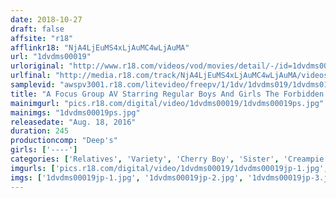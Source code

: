 ```yaml
---
date: 2018-10-27
draft: false
affsite: "r18"
afflinkr18: "NjA4LjEuMS4xLjAuMC4wLjAuMA"
url: "1dvdms00019"
urloriginal: "http://www.r18.com/videos/vod/movies/detail/-/id=1dvdms00019"
urlfinal: "http://media.r18.com/track/NjA4LjEuMS4xLjAuMC4wLjAuMA/videos/vod/movies/detail/-/id=1dvdms00019"
samplevid: "awspv3001.r18.com/litevideo/freepv/1/1dv/1dvdms019/1dvdms019_dmb_w.mp4"
title: "A Focus Group AV Starring Regular Boys And Girls The Forbidden Creampie Special Raw Footage! A Kindly Big Sister With Big Tits And Her Cherry Boy Little Brother Take The Practice Sex Challenge! If They Can Rub Their Private Parts Together And Have Only Frottage Sex, They Win 1 Million Yen!! We Ask Brother And Sister Student Pairs To Engage In Cherry Popping Incest! 5"
mainimgurl: "pics.r18.com/digital/video/1dvdms00019/1dvdms00019ps.jpg"
mainimgs: "1dvdms00019ps.jpg"
releasedate: "Aug. 18, 2016"
duration: 245
productioncomp: "Deep's"
girls: ['----']
categories: ['Relatives', 'Variety', 'Cherry Boy', 'Sister', 'Creampie', 'Over 4 Hours', 'Hi-Def']
imgurls: ['pics.r18.com/digital/video/1dvdms00019/1dvdms00019jp-1.jpg', 'pics.r18.com/digital/video/1dvdms00019/1dvdms00019jp-2.jpg', 'pics.r18.com/digital/video/1dvdms00019/1dvdms00019jp-3.jpg', 'pics.r18.com/digital/video/1dvdms00019/1dvdms00019jp-4.jpg', 'pics.r18.com/digital/video/1dvdms00019/1dvdms00019jp-5.jpg', 'pics.r18.com/digital/video/1dvdms00019/1dvdms00019jp-6.jpg', 'pics.r18.com/digital/video/1dvdms00019/1dvdms00019jp-7.jpg', 'pics.r18.com/digital/video/1dvdms00019/1dvdms00019jp-8.jpg', 'pics.r18.com/digital/video/1dvdms00019/1dvdms00019jp-9.jpg', 'pics.r18.com/digital/video/1dvdms00019/1dvdms00019jp-10.jpg', 'pics.r18.com/digital/video/1dvdms00019/1dvdms00019jp-11.jpg', 'pics.r18.com/digital/video/1dvdms00019/1dvdms00019jp-12.jpg', 'pics.r18.com/digital/video/1dvdms00019/1dvdms00019jp-13.jpg', 'pics.r18.com/digital/video/1dvdms00019/1dvdms00019jp-14.jpg', 'pics.r18.com/digital/video/1dvdms00019/1dvdms00019jp-15.jpg', 'pics.r18.com/digital/video/1dvdms00019/1dvdms00019jp-16.jpg', 'pics.r18.com/digital/video/1dvdms00019/1dvdms00019jp-17.jpg', 'pics.r18.com/digital/video/1dvdms00019/1dvdms00019jp-18.jpg', 'pics.r18.com/digital/video/1dvdms00019/1dvdms00019jp-19.jpg', 'pics.r18.com/digital/video/1dvdms00019/1dvdms00019jp-20.jpg']
imgs: ['1dvdms00019jp-1.jpg', '1dvdms00019jp-2.jpg', '1dvdms00019jp-3.jpg', '1dvdms00019jp-4.jpg', '1dvdms00019jp-5.jpg', '1dvdms00019jp-6.jpg', '1dvdms00019jp-7.jpg', '1dvdms00019jp-8.jpg', '1dvdms00019jp-9.jpg', '1dvdms00019jp-10.jpg', '1dvdms00019jp-11.jpg', '1dvdms00019jp-12.jpg', '1dvdms00019jp-13.jpg', '1dvdms00019jp-14.jpg', '1dvdms00019jp-15.jpg', '1dvdms00019jp-16.jpg', '1dvdms00019jp-17.jpg', '1dvdms00019jp-18.jpg', '1dvdms00019jp-19.jpg', '1dvdms00019jp-20.jpg']
---
```

